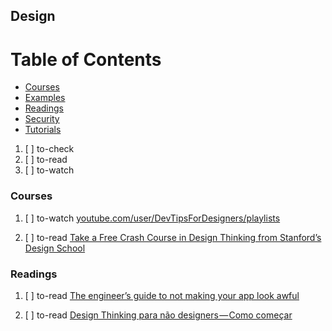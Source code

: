 ## Design

# Table of Contents
<!-- MarkdownTOC depth=4 -->
  - [Courses](#courses)
  - [Examples](#examples)
  - [Readings](#readings)
  - [Security](#security)
  - [Tutorials](#tutorials)
<!-- /MarkdownTOC -->

  1. [ ] to-check []()
  1. [ ] to-read []()
  1. [ ] to-watch []()

### Courses

  1. [ ] to-watch [youtube.com/user/DevTipsForDesigners/playlists](https://www.youtube.com/user/DevTipsForDesigners/playlists)

  1. [ ] to-read [Take a Free Crash Course in Design Thinking from Stanford’s Design School](http://www.openculture.com/2017/08/take-a-90-minute-crash-course-in-design-thinking-from-stanfords-design-school.html)

### Readings

  1. [ ] to-read [The engineer’s guide to not making your app look awful](https://medium.freecodecamp.org/the-engineers-guide-to-not-making-your-app-look-awful-8b178b670e27)

  1. [ ] to-read [Design Thinking para não designers — Como começar](https://medium.com/seniortecnologia/design-thinking-para-n%C3%A3o-designers-como-come%C3%A7ar-9c6b581d6cc6)
